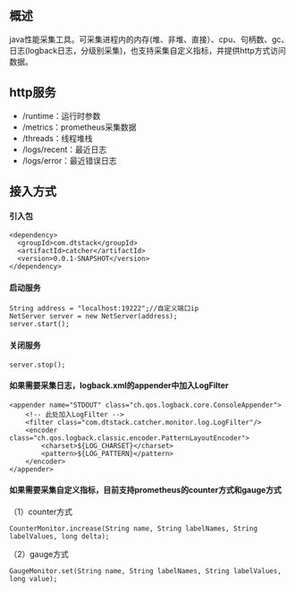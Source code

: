 ## 概述
java性能采集工具。可采集进程内的内存(堆、非堆、直接）、cpu、句柄数、gc、日志(logback日志，分级别采集)，也支持采集自定义指标，并提供http方式访问数据。

## http服务
- /runtime：运行时参数
- /metrics：prometheus采集数据
- /threads：线程堆栈
- /logs/recent：最近日志
- /logs/error：最近错误日志

## 接入方式
#### 引入包
```
<dependency>
  <groupId>com.dtstack</groupId>
  <artifactId>catcher</artifactId>
  <version>0.0.1-SNAPSHOT</version>
</dependency>
```

#### 启动服务
```
String address = "localhost:19222";//自定义端口ip
NetServer server = new NetServer(address);
server.start();
```

#### 关闭服务
```
server.stop();
```

#### 如果需要采集日志，logback.xml的appender中加入LogFilter
```
<appender name="STDOUT" class="ch.qos.logback.core.ConsoleAppender">
    <!-- 此处加入LogFilter -->
    <filter class="com.dtstack.catcher.monitor.log.LogFilter"/>
    <encoder class="ch.qos.logback.classic.encoder.PatternLayoutEncoder">
        <charset>${LOG_CHARSET}</charset>
        <pattern>${LOG_PATTERN}</pattern>
    </encoder>
</appender>
```

#### 如果需要采集自定义指标，目前支持prometheus的counter方式和gauge方式
（1）counter方式
```
CounterMonitor.increase(String name, String labelNames, String labelValues, long delta);
```
（2）gauge方式
```
GaugeMonitor.set(String name, String labelNames, String labelValues, long value);
```


